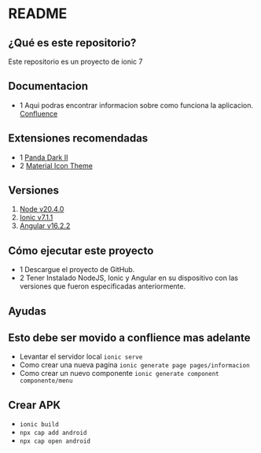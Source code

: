  # README
## ¿Qué es este repositorio?
 Este repositorio es un proyecto de ionic 7 

## Documentacion
* 1 Aqui podras encontrar informacion sobre como funciona la aplicacion.
 [Confluence](https://ignacio-veliz.atlassian.net/wiki/home)

## Extensiones recomendadas
* 1 [Panda Dark II](https://marketplace.visualstudio.com/items?itemName=PandaDigitalLLC.panda-dark-ii)
* 2 [Material Icon Theme](https://marketplace.visualstudio.com/items?itemName=PKief.material-icon-theme)


## Versiones
1. [Node v20.4.0](https://nodejs.org/es)
2. [Ionic v7.1.1](https://ionicframework.com/docs/updating/7-0)
3. [Angular v16.2.2](https://nodejs.org/dist/v18.16.1/node-v18.16.1-x64.msi)

## Cómo ejecutar este proyecto
* 1 Descargue el proyecto de GitHub.
* 2 Tener Instalado NodeJS, Ionic y Angular en su dispositivo con las versiones que fueron especificadas anteriormente.


## Ayudas
## Esto debe ser movido a conflience mas adelante

* Levantar el servidor local ```ionic serve```
* Como crear una nueva pagina ```ionic generate page pages/informacion```
* Como crear un nuevo componente ```ionic generate component componente/menu```


## Crear APK
* ```ionic build```
* ```npx cap add android```
* ```npx cap open android```



